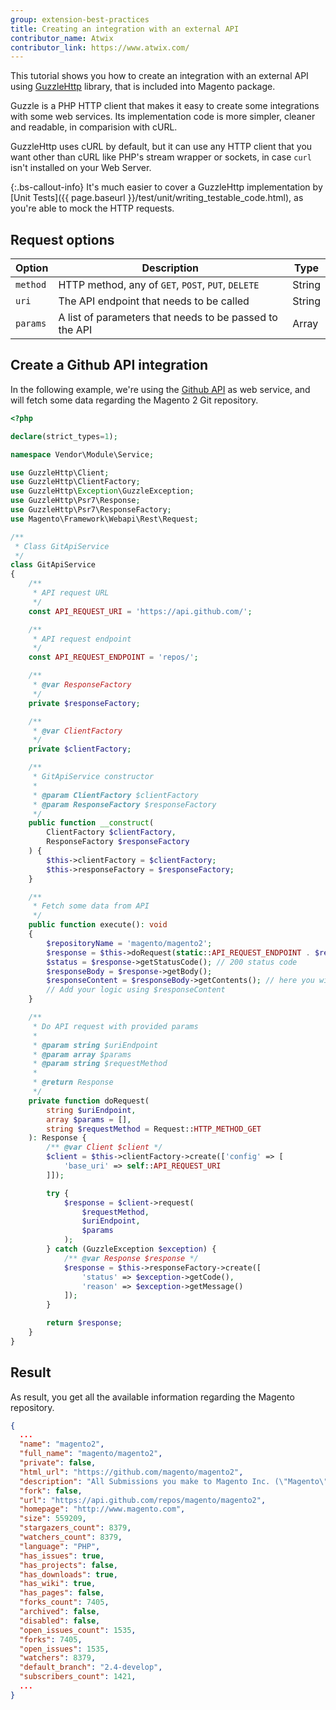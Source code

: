 ```yaml
---
group: extension-best-practices
title: Creating an integration with an external API
contributor_name: Atwix
contributor_link: https://www.atwix.com/
---
```


This tutorial shows you how to create an integration with an external API using [GuzzleHttp](https://docs.guzzlephp.org/en/stable/quickstart.html) library, that is included into Magento package.

Guzzle is a PHP HTTP client that makes it easy to create some integrations with some web services.
Its implementation code is more simpler, cleaner and readable, in comparision with cURL.

GuzzleHttp uses cURL by default, but it can use any HTTP client that you want other than cURL like PHP's stream wrapper or sockets, in case `curl` isn't installed on your Web Server.

{:.bs-callout-info}
It's much easier to cover a GuzzleHttp implementation by [Unit Tests]({{ page.baseurl }}/test/unit/writing_testable_code.html), as you're able to mock the HTTP requests.

## Request options

| Option | Description | Type |
| --- | --- | --- |
| `method` | HTTP method, any of `GET`, `POST`, `PUT`, `DELETE` | String |
| `uri` | The API endpoint that needs to be called | String |
| `params` | A list of parameters that needs to be passed to the API  | Array |

## Create a Github API integration

In the following example, we're using the [Github API](https://api.github.com/) as web service, and will fetch some data regarding the Magento 2 Git repository.

```php
<?php

declare(strict_types=1);

namespace Vendor\Module\Service;

use GuzzleHttp\Client;
use GuzzleHttp\ClientFactory;
use GuzzleHttp\Exception\GuzzleException;
use GuzzleHttp\Psr7\Response;
use GuzzleHttp\Psr7\ResponseFactory;
use Magento\Framework\Webapi\Rest\Request;

/**
 * Class GitApiService
 */
class GitApiService
{
    /**
     * API request URL
     */
    const API_REQUEST_URI = 'https://api.github.com/';

    /**
     * API request endpoint
     */
    const API_REQUEST_ENDPOINT = 'repos/';

    /**
     * @var ResponseFactory
     */
    private $responseFactory;

    /**
     * @var ClientFactory
     */
    private $clientFactory;

    /**
     * GitApiService constructor
     *
     * @param ClientFactory $clientFactory
     * @param ResponseFactory $responseFactory
     */
    public function __construct(
        ClientFactory $clientFactory,
        ResponseFactory $responseFactory
    ) {
        $this->clientFactory = $clientFactory;
        $this->responseFactory = $responseFactory;
    }

    /**
     * Fetch some data from API
     */
    public function execute(): void
    {
        $repositoryName = 'magento/magento2';
        $response = $this->doRequest(static::API_REQUEST_ENDPOINT . $repositoryName);
        $status = $response->getStatusCode(); // 200 status code
        $responseBody = $response->getBody();
        $responseContent = $responseBody->getContents(); // here you will have the API response in JSON format
        // Add your logic using $responseContent
    }

    /**
     * Do API request with provided params
     *
     * @param string $uriEndpoint
     * @param array $params
     * @param string $requestMethod
     *
     * @return Response
     */
    private function doRequest(
        string $uriEndpoint,
        array $params = [],
        string $requestMethod = Request::HTTP_METHOD_GET
    ): Response {
        /** @var Client $client */
        $client = $this->clientFactory->create(['config' => [
            'base_uri' => self::API_REQUEST_URI
        ]]);

        try {
            $response = $client->request(
                $requestMethod,
                $uriEndpoint,
                $params
            );
        } catch (GuzzleException $exception) {
            /** @var Response $response */
            $response = $this->responseFactory->create([
                'status' => $exception->getCode(),
                'reason' => $exception->getMessage()
            ]);
        }

        return $response;
    }
}
```

## Result

As result, you get all the available information regarding the Magento repository.

```json
{
  ...
  "name": "magento2",
  "full_name": "magento/magento2",
  "private": false,
  "html_url": "https://github.com/magento/magento2",
  "description": "All Submissions you make to Magento Inc. (\"Magento\") through GitHub are subject to the following terms and conditions: (1) You grant Magento a perpetual, worldwide, non-exclusive, no charge, royalty free, irrevocable license under your applicable copyrights and patents to reproduce, prepare derivative works of, display, publically perform, sublicense and distribute any feedback, ideas, code, or other information (“Submission\") you submit through GitHub. (2) Your Submission is an original work of authorship and you are the owner or are legally entitled to grant the license stated above. (3) You agree to the Contributor License Agreement found here:  https://github.com/magento/magento2/blob/master/CONTRIBUTOR_LICENSE_AGREEMENT.html",
  "fork": false,
  "url": "https://api.github.com/repos/magento/magento2",
  "homepage": "http://www.magento.com",
  "size": 559209,
  "stargazers_count": 8379,
  "watchers_count": 8379,
  "language": "PHP",
  "has_issues": true,
  "has_projects": false,
  "has_downloads": true,
  "has_wiki": true,
  "has_pages": false,
  "forks_count": 7405,
  "archived": false,
  "disabled": false,
  "open_issues_count": 1535,
  "forks": 7405,
  "open_issues": 1535,
  "watchers": 8379,
  "default_branch": "2.4-develop",
  "subscribers_count": 1421,
  ...
}
```
